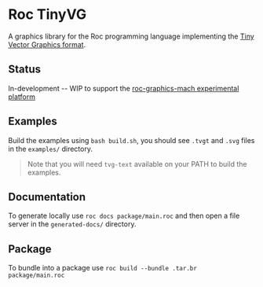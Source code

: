 # Roc TinyVG

A graphics library for the Roc programming language implementing the [Tiny Vector Graphics format](https://tinyvg.tech).

## Status

In-development -- WIP to support the [roc-graphics-mach experimental platform](https://github.com/lukewilliamboswell/roc-graphics-mach)

## Examples 

Build the examples using `bash build.sh`, you should see `.tvgt` and `.svg` files in the `examples/` directory. 

> Note that you will need `tvg-text` available on your PATH to build the examples.

## Documentation

To generate locally use `roc docs package/main.roc` and then open a file server in the `generated-docs/` directory.

## Package

To bundle into a package use `roc build --bundle .tar.br package/main.roc`
